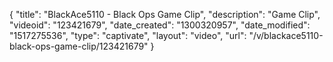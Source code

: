 {
    "title": "BlackAce5110 - Black Ops Game Clip",
    "description": "Game Clip",
    "videoid": "123421679",
    "date_created": "1300320957",
    "date_modified": "1517275536",
    "type": "captivate",
    "layout": "video",
    "url": "\/v\/blackace5110-black-ops-game-clip\/123421679"
}